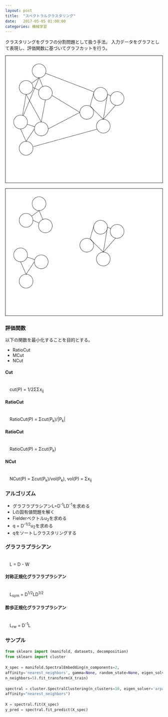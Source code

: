 ```yaml
---
layout: post
title:  "スペクトラルクラスタリング"
date:   2017-05-05 01:00:00
categories: 機械学習
---
```


クラスタリングをグラフの分割問題として扱う手法。
入力データをグラフとして表現し、評価関数に基づいてグラフカットを行う。

![画像](https://raw.githubusercontent.com/nocotan/nocotan.github.io/master/images/20170505/graph1.png)

![画像](https://raw.githubusercontent.com/nocotan/nocotan.github.io/master/images/20170505/graph2.png)

### 評価関数
以下の関数を最小化することを目的とする。

* RatioCut
* MCut
* NCut

#### Cut

<br>
　cut(P) = 1/2ΣΣx<sub>ij</sub>  
<br>

#### RatioCut

<br>
　RatioCut(P) = Σcut(P<sub>k</sub>)/|P<sub>k</sub>|  
<br>

#### RatioCut

<br>
　RatioCut(P) = Σcut(P<sub>k</sub>)  
<br>

#### NCut

<br>
　NCut(P) = Σcut(P<sub>k</sub>)/vol(P<sub>k</sub>), vol(P) = Σx<sub>ij</sub>  
<br>

### アルゴリズム
* グラフラプラシアンL=D<sup>-1</sup>LD<sup>-1</sup>を求める
* Lの固有値問題を解く
* Fielderベクトルu<sub>2</sub>を求める
* q = D<sup>-1/2</sup>u<sub>2</sub>を求める
* qをソートしクラスタリングする

### グラフラプラシアン

<br>
　L = D - W  
<br>

#### 対称正規化グラフラプラシアン

<br>
　L<sub>sym</sub> = D<sup>1/2</sup>LD<sup>1/2</sup>  
<br>

#### 酔歩正規化グラフラプラシアン

<br>
　L<sub>rw</sub> = D<sup>-1</sup>L  
<br>

### サンプル

```python
from sklearn import (manifold, datasets, decomposition)
from sklearn import cluster

X_spec = manifold.SpectralEmbedding(n_components=2,
affinity='nearest_neighbors', gamma=None, random_state=None, eigen_solver=None,
n_neighbors=5).fit_transform(X_train)

spectral = cluster.SpectralClustering(n_clusters=10, eigen_solver='arpack',
affinity="nearest_neighbors")

X = spectral.fit(X_spec)
y_pred = spectral.fit_predict(X_spec)
```

